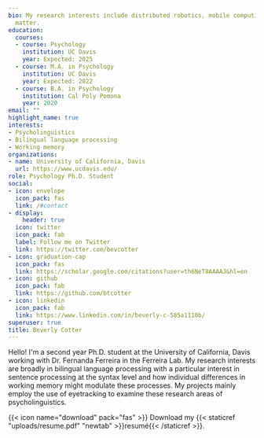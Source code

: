 ```yaml
---
bio: My research interests include distributed robotics, mobile computing and programmable
  matter.
education:
  courses:
  - course: Psychology
    institution: UC Davis 
    year: Expected: 2025 
  - course: M.A. in Psychology 
    institution: UC Davis 
    year: Expected: 2022 
  - course: B.A. in Psychology
    institution: Cal Poly Pomona 
    year: 2020
email: ""
highlight_name: true
interests:
- Psycholinguistics
- Bilingual language processing 
- Working memory 
organizations:
- name: University of California, Davis 
  url: https://www.ucdavis.edu/
role: Psychology Ph.D. Student 
social:
- icon: envelope
  icon_pack: fas
  link: /#contact
- display:
    header: true
  icon: twitter
  icon_pack: fab
  label: Follow me on Twitter
  link: https://twitter.com/bevcotter
- icon: graduation-cap
  icon_pack: fas
  link: https://scholar.google.com/citations?user=th6NeT8AAAAJ&hl=en
- icon: github
  icon_pack: fab
  link: https://github.com/btcotter
- icon: linkedin
  icon_pack: fab
  link: https://www.linkedin.com/in/beverly-c-585a1110b/
superuser: true
title: Beverly Cotter
---
```


Hello! I'm a second year Ph.D. student at the University of California, Davis working with Dr. Fernanda Ferreira in the Ferreira Lab. My research interests are broadly in bilingual language processing with a particular interest in sentence processing at the syntax level and how individual differences in working memory might modulate these processes. My projects mainly employ the use of eyetracking to examine these research areas of psycholinguistics. 

{{< icon name="download" pack="fas" >}} Download my {{< staticref "uploads/resume.pdf" "newtab" >}}resumé{{< /staticref >}}.
